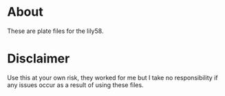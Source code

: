 # About
These are plate files for the lily58.

# Disclaimer
Use this at your own risk, they worked for me but I take no responsibility if any issues occur as a result of using these files.
